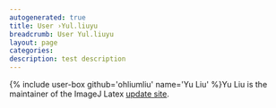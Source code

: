 ```yaml
---
autogenerated: true
title: User ›Yul.liuyu
breadcrumb: User Yul.liuyu
layout: page
categories: 
description: test description
---
```


{% include user-box github='ohliumliu' name='Yu Liu' %}Yu Liu is the maintainer of the ImageJ Latex [update site](Update_site).
